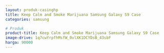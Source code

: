 ```yaml
---
layout: produk-casinghp
title: Keep Calm and Smoke Marijuana Samsung Galaxy S9 Case
categories: samsung

# Produk
product-title: Keep Calm and Smoke Marijuana Samsung Galaxy S9 Case
image-drive: 1q7cwYrpfhMsfW_0vlXK1DCYDsB_43sbF
harga: 90000
---
```

